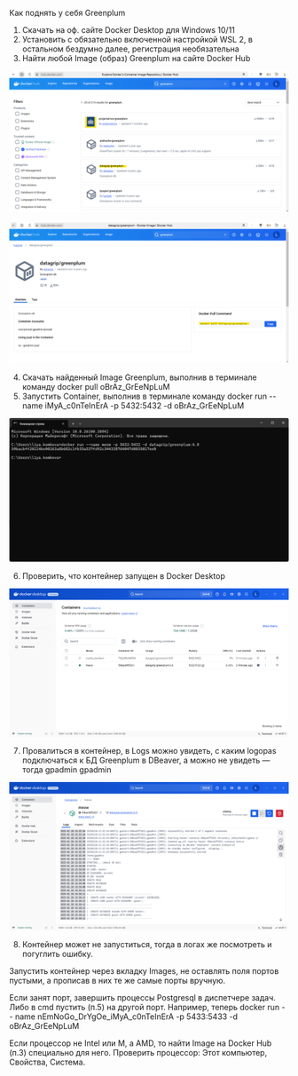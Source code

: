 ﻿Как поднять у себя Greenplum

1. Скачать на оф. сайте Docker Desktop для Windows 10/11
2. Установить с обязательно включенной настройкой WSL 2, в остальном бездумно далее, регистрация необязательна
3. Найти любой Image (образ) Greenplum на сайте Docker Hub

![Скриншот Docker Hub 1](../images/DockerGp1.png)

![Скриншот Docker Hub 2](../images/DockerGp2.png)

4. Скачать найденный Image Greenplum, выполнив в терминале команду docker pull oBrAz\_GrEeNpLuM
5. Запустить Container, выполнив в терминале команду docker run --name iMyA\_c0nTeInErA -p 5432:5432 -d oBrAz\_GrEeNpLuM

![Скриншот CMD](../images/DockerGp3.png)

6. Проверить, что контейнер запущен в Docker Desktop

![Скриншот Docker](../images/DockerGp4.png)

7. Провалиться в контейнер, в Logs можно увидеть, с каким logopas подключаться к БД Greenplum в DBeaver, а можно не увидеть — тогда gpadmin gpadmin

![Скриншот Docker](../images/DockerGp5.png)

8. Контейнер может не запуститься, тогда в логах же посмотреть и погуглить ошибку.

Запустить контейнер через вкладку Images, не оставлять поля портов пустыми, а прописав в них те же самые порты вручную.

Если занят порт, завершить процессы Postgresql в диспетчере задач. Либо в cmd пустить (п.5) на другой порт. Например, теперь docker run -- name nEmNoGo\_DrYgOe\_iMyA\_c0nTeInErA -p 5433:5433 -d oBrAz\_GrEeNpLuM

Если процессор не Intel или M, а AMD, то найти Image на Docker Hub (п.3) специально для него. Проверить процессор: Этот компьютер, Свойства, Система.
